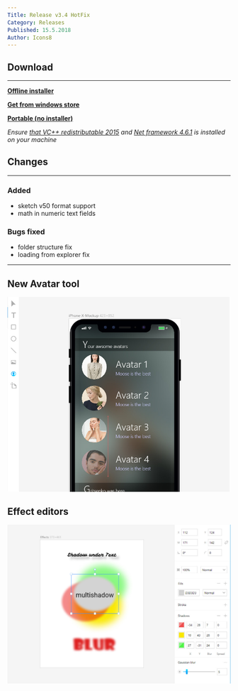 ```yaml
---
Title: Release v3.4 HotFix
Category: Releases
Published: 15.5.2018
Author: Icons8
---
```


## Download
---
 **[Offline installer](https://desktop.icons8.com/lunacy/LunacySetup_3.4.exe)**

 **[Get from windows store](https://www.microsoft.com/store/apps/9pnlmkkpcljj?ocid=badge)**

 **[Portable (no installer)](https://desktop.icons8.com/lunacy/LunacyPortable_3.4.zip)**

*Ensure [that VC++ redistributable 2015](https://www.microsoft.com/en-us/download/details.aspx?id=48145)
and [Net framework 4.6.1](
https://www.microsoft.com/en-us/download/details.aspx?id=49981) is installed on your machine*

## Changes
---

### **Added**

- sketch v50 format support
- math in numeric text fields

### **Bugs fixed**

- folder structure fix
- loading from explorer fix

---
## New Avatar tool

<img src="Images/AvatarsTool.jpg" alt="New avatar tool" style="width: 768px;"/>

## Effect editors

<img src="Images/Effects1.jpg" alt="New avatar tool" style="width: 768px;"/>
